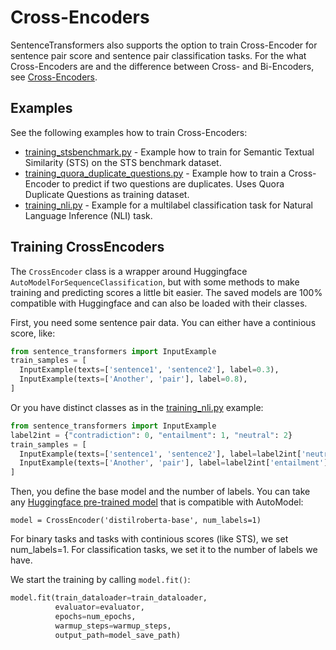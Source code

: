 # Cross-Encoders
SentenceTransformers also supports the option to train Cross-Encoder for sentence pair score and sentence pair classification tasks. For the what Cross-Encoders are and the difference between Cross- and Bi-Encoders, see [Cross-Encoders](../../applications/cross-encoder/README.md).

## Examples
See the following examples how to train Cross-Encoders:
- [training_stsbenchmark.py](training_stsbenchmark.py) - Example how to train for Semantic Textual Similarity (STS) on the STS benchmark dataset.
- [training_quora_duplicate_questions.py](training_quora_duplicate_questions.py) - Example how to train a Cross-Encoder to predict if two questions are duplicates. Uses Quora Duplicate Questions as training dataset.
- [training_nli.py](training_nli.py) - Example for a multilabel classification task for Natural Language Inference (NLI) task.

## Training CrossEncoders

The `CrossEncoder` class is a wrapper around Huggingface `AutoModelForSequenceClassification`, but with some methods to make training and predicting scores a little bit easier. The saved models are 100% compatible with Huggingface and can also be loaded with their classes.

First, you need some sentence pair data. You can either have a continious score, like:
```python
from sentence_transformers import InputExample
train_samples = [
  InputExample(texts=['sentence1', 'sentence2'], label=0.3),
  InputExample(texts=['Another', 'pair'], label=0.8),
]
```

Or you have distinct classes as in the [training_nli.py](training_nli.py) example:
```python
from sentence_transformers import InputExample
label2int = {"contradiction": 0, "entailment": 1, "neutral": 2}
train_samples = [
  InputExample(texts=['sentence1', 'sentence2'], label=label2int['neutral']),
  InputExample(texts=['Another', 'pair'], label=label2int['entailment']),
]
```

Then, you define the base model and the number of labels. You can take any [Huggingface pre-trained model](https://huggingface.co/transformers/pretrained_models.html) that is compatible with AutoModel:
```
model = CrossEncoder('distilroberta-base', num_labels=1)
```

For binary tasks and tasks with continious scores (like STS), we set num_labels=1. For classification tasks, we set it to the number of labels we have.

We start the training by calling `model.fit()`:
```python
model.fit(train_dataloader=train_dataloader,
          evaluator=evaluator,
          epochs=num_epochs,
          warmup_steps=warmup_steps,
          output_path=model_save_path)
```



